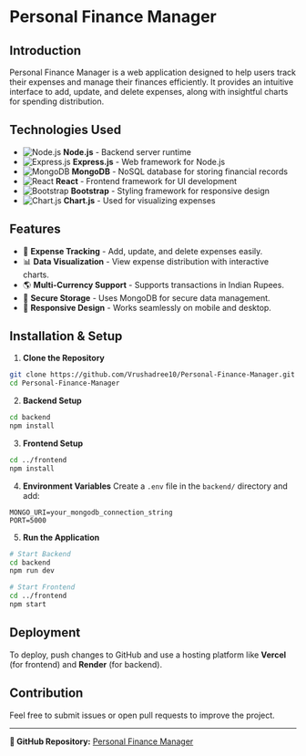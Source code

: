 # Personal Finance Manager

## Introduction
Personal Finance Manager is a web application designed to help users track their expenses and manage their finances efficiently. It provides an intuitive interface to add, update, and delete expenses, along with insightful charts for spending distribution.

## Technologies Used

- ![Node.js](https://img.shields.io/badge/Node.js-339933?style=for-the-badge&logo=nodedotjs&logoColor=white) **Node.js** - Backend server runtime
- ![Express.js](https://img.shields.io/badge/Express.js-000000?style=for-the-badge&logo=express&logoColor=white) **Express.js** - Web framework for Node.js
- ![MongoDB](https://img.shields.io/badge/MongoDB-47A248?style=for-the-badge&logo=mongodb&logoColor=white) **MongoDB** - NoSQL database for storing financial records
- ![React](https://img.shields.io/badge/React-61DAFB?style=for-the-badge&logo=react&logoColor=white) **React** - Frontend framework for UI development
- ![Bootstrap](https://img.shields.io/badge/Bootstrap-7952B3?style=for-the-badge&logo=bootstrap&logoColor=white) **Bootstrap** - Styling framework for responsive design
- ![Chart.js](https://img.shields.io/badge/Chart.js-FF6384?style=for-the-badge&logo=chartdotjs&logoColor=white) **Chart.js** - Used for visualizing expenses

## Features

- 📌 **Expense Tracking** - Add, update, and delete expenses easily.
- 📊 **Data Visualization** - View expense distribution with interactive charts.
- 🌎 **Multi-Currency Support** - Supports transactions in Indian Rupees.
- 🔐 **Secure Storage** - Uses MongoDB for secure data management.
- 📱 **Responsive Design** - Works seamlessly on mobile and desktop.

## Installation & Setup

1. **Clone the Repository**
```bash
git clone https://github.com/Vrushadree10/Personal-Finance-Manager.git
cd Personal-Finance-Manager
```

2. **Backend Setup**
```bash
cd backend
npm install
```

3. **Frontend Setup**
```bash
cd ../frontend
npm install
```

4. **Environment Variables**
Create a `.env` file in the `backend/` directory and add:
```
MONGO_URI=your_mongodb_connection_string
PORT=5000
```

5. **Run the Application**
```bash
# Start Backend
cd backend
npm run dev

# Start Frontend
cd ../frontend
npm start
```

## Deployment
To deploy, push changes to GitHub and use a hosting platform like **Vercel** (for frontend) and **Render** (for backend).

## Contribution
Feel free to submit issues or open pull requests to improve the project.

---
**🔗 GitHub Repository:** [Personal Finance Manager](https://github.com/Vrushadree10/Personal-Finance-Manager)

